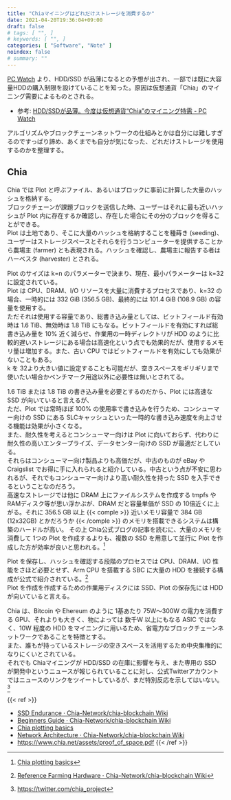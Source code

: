 ```yaml
---
title: "Chiaマイニングはどれだけストレージを消費するか"
date: 2021-04-20T19:36:04+09:00
draft: false
# tags: [ "", ]
# keywords: [ "", ]
categories: [ "Software", "Note" ]
noindex: false
# summary: ""
---
```


[PC Watch](https://pc.watch.impress.co.jp) より、HDD/SSD が品薄になるとの予想が出され、一部では既に大容量HDDの購入制限を設けていることを知った。原因は仮想通貨「Chia」のマイニング需要によるものとされる。  

 * 参考: [HDD/SSDが品薄。今度は仮想通貨“Chia”のマイニング特需 - PC Watch](https://pc.watch.impress.co.jp/docs/news/1319789.html)

アルゴリズムやブロックチェーンネットワークの仕組みとかは自分には難しすぎるのですっぱり諦め、あくまでも自分が気になった、どれだけストレージを使用するのかを整理する。  

## Chia

Chia では Plot と呼ぶファイル、あるいはブロックに事前に計算した大量のハッシュを格納する。  
ブロックチェーンが課題ブロックを送信した時、ユーザーはそれに最も近いハッシュが Plot 内に存在するか確認し、存在した場合にその分のブロックを得ることができる。  
Plot は土地であり、そこに大量のハッシュを格納することを種蒔き (seeding)、ユーザーはストレージスペースとそれらを行うコンピューターを提供することから農場主 (farmer) とも表現される。ハッシュを確認し、農場主に報告する者はハーベスタ (harvester) とされる。  

Plot のサイズは k=n のパラメーターで決まり、現在、最小パラメーターは k=32 に設定されている。  
Plot は CPU、DRAM、I/O リソースを大量に消費するプロセスであり、k=32 の場合、一時的には 332 GiB (356.5 GB)、最終的には 101.4 GiB (108.9 GB) の容量を使用する。  
ただそれは使用する容量であり、総書き込み量としては、ビットフィールド有効時は 1.6 TiB、無効時は 1.8 TiB にもなる。ビットフィールドを有効にすれば総書き込み量を 10% 近く減らせ、作業用の一時ディレクトリが HDD のように比較的遅いストレージにある場合は高速化という点でも効果的だが、使用するメモリ量は増加する。また、古い CPU ではビットフィールドを有効にしても効果がないこともある。  
k を 32より大きい値に設定することも可能だが、空きスペースをギリギリまで使いたい場合かベンチマーク用途以外に必要性は無いとされてる。  

1.6 TiB または 1.8 TiB の書き込み量を必要とするのだから、Plot には高速な SSD が向いていると言えるが、  
ただ、Plot では常時ほぼ 100% の使用率で書き込みを行うため、コンシューマー向けの SSD にある SLCキャッシュといった一時的な書き込み速度を向上させる機能は効果が小さくなる。  
また、耐久性を考えるとコンシューマー向けは Plot に向いておらず、代わりに耐久性の高いエンタープライズ、データセンター向けの SSD が最適だとしている。  
それらはコンシューマー向け製品よりも高価だが、中古のものが eBay や Craigslist でお得に手に入れられると紹介している。中古という点が不安に思われるが、それでもコンシューマー向けより高い耐久性を持った SSD を入手できるということなのだろう。  
高速なストレージでは他に DRAM 上にファイルシステムを作成する tmpfs や RAMディスク等が思い浮かぶが、DRAM だと容量単価が SSD の 10倍近くに上がる。それに 356.5 GB 以上 {{< comple >}} 近いメモリ容量で 384 GB (12x32GB) とかだろうか {{< /comple >}} のメモリを搭載できるシステムは構築のハードルが高い。
その上 Chia公式ブログの記事を読むに、大量のメモリを消費して 1つの Plot を作成するよりも、複数の SSD を用意して並行に Plot を作成した方が効率が良いと思われる。[^chia-blog]  

Plot を保存し、ハッシュを確認する段階のプロセスでは CPU、DRAM、I/O 性能をさほど必要とせず、Arm CPU を搭載する SBC に大量の HDD を接続する構成が公式で紹介されている。[^farming-sbc]  
Plot を作成を作成するための作業用ディスクには SSD、Plot の保存先には HDD が向いていると言える。  

Chia は、Bitcoin や Ehereum のように 1基あたり 75W〜300W の電力を消費する GPU、それよりも大きく、物によっては 数千W 以上にもなる ASIC ではなく、10W 程度の HDD をマイニングに用いるため、省電力なブロックチェーンネットワークであることを特徴とする。  
また、誰もが持っているストレージの空きスペースを活用するため中央集権的になりにくいとされている。  
それでも Chiaマイニングが HDD/SSD の在庫に影響を与え、また専用の SSD が開発中というニュースが報じられていることに対し、公式Twitterアカウントではニュースのリンクをツイートしているが、まだ特別反応を示してはいない。[^chia-tw]  

[^chia-tw]: <https://twitter.com/chia_project>
[^farming-sbc]: [Reference Farming Hardware · Chia-Network/chia-blockchain Wiki](https://github.com/Chia-Network/chia-blockchain/wiki/Reference-Farming-Hardware)
[^chia-blog]: [Chia plotting basics](https://www.chia.net/2021/02/22/plotting-basics.html)

{{< ref >}}
 * [SSD Endurance · Chia-Network/chia-blockchain Wiki](https://github.com/Chia-Network/chia-blockchain/wiki/SSD-Endurance)
 * [Beginners Guide · Chia-Network/chia-blockchain Wiki](https://github.com/Chia-Network/chia-blockchain/wiki/Beginners-Guide)
 * [Chia plotting basics](https://www.chia.net/2021/02/22/plotting-basics.html)
 * [Network Architecture · Chia-Network/chia-blockchain Wiki](https://github.com/Chia-Network/chia-blockchain/wiki/Network-Architecture)
 * <https://www.chia.net/assets/proof_of_space.pdf>
{{< /ref >}}
